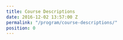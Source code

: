 ```yaml
---
title: Course Descriptions
date: 2016-12-02 13:57:00 Z
permalink: "/program/course-descriptions/"
position: 0
---
```


